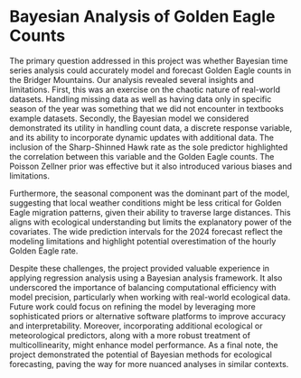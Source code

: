 # Bayesian Analysis of Golden Eagle Counts

The primary question addressed in this project was whether Bayesian time series analysis could accurately model and forecast Golden Eagle counts in the Bridger Mountains. Our analysis revealed several insights and limitations. First, this was an exercise on the chaotic nature of real-world datasets. Handling missing data as well as having data only in specific season of the year was something that we did not encounter in textbooks example datasets. Secondly, the Bayesian model we considered demonstrated its utility in handling count data, a discrete response variable, and its ability to incorporate dynamic updates with additional data. The inclusion of the Sharp-Shinned Hawk rate as the sole predictor highlighted the correlation between this variable and the Golden Eagle counts. The Poisson Zellner prior was effective but it also introduced various biases and limitations. 

Furthermore, the seasonal component was the dominant part of the model, suggesting that local weather conditions might be less critical for Golden Eagle migration patterns, given their ability to traverse large distances. This aligns with ecological understanding but limits the explanatory power of the covariates. The wide prediction intervals for the 2024 forecast reflect the modeling limitations and highlight potential overestimation of the hourly Golden Eagle rate. 

Despite these challenges, the project provided valuable experience in applying regression analysis using a Bayesian analysis framework. It also underscored the importance of balancing computational efficiency with model precision, particularly when working with real-world ecological data. Future work could focus on refining the model by leveraging more sophisticated priors or alternative software platforms to improve accuracy and interpretability. Moreover, incorporating additional ecological or meteorological predictors, along with a more robust treatment of multicollinearity, might enhance model performance. As a final note, the project demonstrated the potential of Bayesian methods for ecological forecasting, paving the way for more nuanced analyses in similar contexts.
